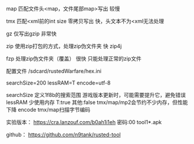 map 匹配文件头<map，文件尾部map>写出
较慢

tmx 匹配<xml前的int size 零拷贝写出
快，头文本不为<xml无法处理

gz 仅写出gzip
非常快

zip 使用zip打包的方式，处理zip伪文件夹
快 zip4j

fzp 处理zip伪文件夹（覆盖）
很快 只能处理正常的zip文件

配置文件
/sdcard/rustedWarfare/hex.ini

searchSize=200
lessRAM=T
encode=utf-8

searchSize
定义1f8b的搜索范围
游戏版本更新时，可能需要提升它，避免错误
lessRAM
少使用内存 T:true 其他:false
tmx/map/mp2会节约不少内存，但性能下降
encode
tmx/map扫描字节编码

实验版本：
https://cra.lanzouf.com/b0ah1i1eh
密码:00
tool1*.apk

github：
https://github.com/n9tank/rusted-tool